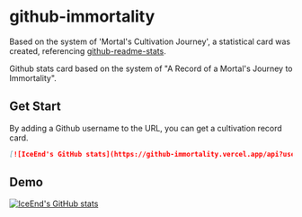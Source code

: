# github-immortality

Based on the system of 'Mortal's Cultivation Journey', a statistical card was created, referencing [github-readme-stats](https://github.dev/anuraghazra/github-readme-stats).

Github stats card based on the system of "A Record of a Mortal's Journey to Immortality".

## Get Start

By adding a Github username to the URL, you can get a cultivation record card.

```markdown
[![IceEnd's GitHub stats](https://github-immortality.vercel.app/api?username=iceend)](https://github.com/IceEnd)
```

## Demo

[![IceEnd's GitHub stats](https://github-immortality.vercel.app/api?username=iceend)](https://github.com/IceEnd)
